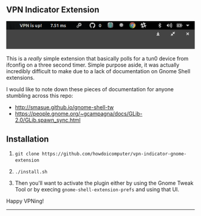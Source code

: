## VPN Indicator Extension

![alt tag](demo.png)

This is a *really* simple extension that basically polls for a tun0 device from ifconfig on a three second timer. Simple purpose aside, it was actually incredibly difficult to make due to a lack of documentation on Gnome Shell extensions.

I would like to note down these pieces of documentation for anyone stumbling across this repo:

* http://smasue.github.io/gnome-shell-tw
* https://people.gnome.org/~gcampagna/docs/GLib-2.0/GLib.spawn_sync.html

## Installation

1. `git clone https://github.com/howdoicomputer/vpn-indicator-gnome-extension`
2. `./install.sh`

3. Then you'll want to activate the plugin either by using the Gnome Tweak Tool or by execing `gnome-shell-extension-prefs` and using that UI.

Happy VPNing!

---
